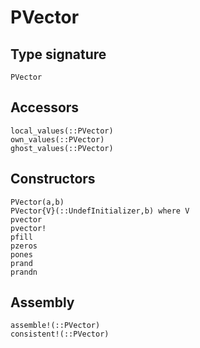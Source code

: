 # PVector

## Type signature

```@docs
PVector
```
## Accessors

```@docs
local_values(::PVector)
own_values(::PVector)
ghost_values(::PVector)
```
## Constructors

```@docs
PVector(a,b)
PVector{V}(::UndefInitializer,b) where V
pvector
pvector!
pfill
pzeros
pones
prand
prandn
```
## Assembly

```@docs
assemble!(::PVector)
consistent!(::PVector)
```
